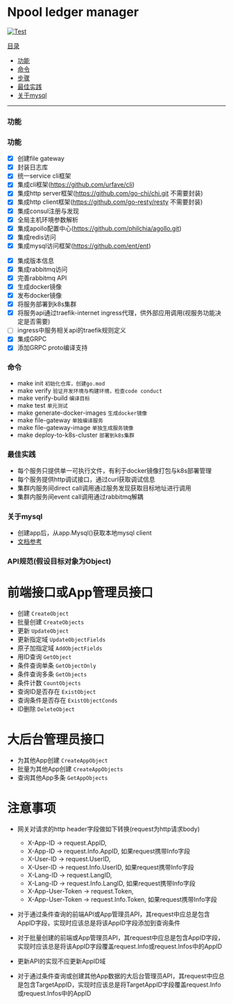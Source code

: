 # Npool ledger manager

[![Test](https://github.com/NpoolPlatform/file-gateway/actions/workflows/main.yml/badge.svg?branch=master)](https://github.com/NpoolPlatform/file-gateway/actions/workflows/main.yml)

[目录](#目录)
- [功能](#功能)
- [命令](#命令)
- [步骤](#步骤)
- [最佳实践](#最佳实践)
- [关于mysql](#关于mysql)

-----------
### 功能
### 功能
- [x] 创建file gateway
- [x] 封装日志库
- [x] 统一service cli框架
- [x] 集成cli框架(https://github.com/urfave/cli)
- [x] 集成http server框架(https://github.com/go-chi/chi.git 不需要封装)
- [x] 集成http client框架(https://github.com/go-resty/resty 不需要封装)
- [x] 集成consul注册与发现
- [x] 全局主机环境参数解析
- [x] 集成apollo配置中心(https://github.com/philchia/agollo.git)
- [x] 集成redis访问
- [x] 集成mysql访问框架(https://github.com/ent/ent)
* [x] 集成版本信息
* [x] 集成rabbitmq访问
* [x] 完善rabbitmq API
* [x] 生成docker镜像
* [x] 发布docker镜像
* [x] 将服务部署到k8s集群
* [x] 将服务api通过traefik-internet ingress代理，供外部应用调用(视服务功能决定是否需要)
* [ ] ingress中服务相关api的traefik规则定义
* [x] 集成GRPC
* [x] 添加GRPC proto编译支持

### 命令
* make init ```初始化仓库，创建go.mod```
* make verify ```验证开发环境与构建环境，检查code conduct```
* make verify-build ```编译目标```
* make test ```单元测试```
* make generate-docker-images ```生成docker镜像```
* make file-gateway ```单独编译服务```
* make file-gateway-image ```单独生成服务镜像```
* make deploy-to-k8s-cluster ```部署到k8s集群```

### 最佳实践
* 每个服务只提供单一可执行文件，有利于docker镜像打包与k8s部署管理
* 每个服务提供http调试接口，通过curl获取调试信息
* 集群内服务间direct call调用通过服务发现获取目标地址进行调用
* 集群内服务间event call调用通过rabbitmq解耦

### 关于mysql
* 创建app后，从app.Mysql()获取本地mysql client
* [文档参考](https://entgo.io/docs/sql-integration)

### API规范(假设目标对象为Object)
# 前端接口或App管理员接口
* 创建 ```CreateObject```
* 批量创建 ```CreateObjects```
* 更新 ```UpdateObject```
* 更新指定域 ```UpdateObjectFields```
* 原子加指定域 ```AddObjectFields```
* 用ID查询 ```GetObject```
* 条件查询单条 ```GetObjectOnly```
* 条件查询多条 ```GetObjects```
* 条件计数 ```CountObjects```
* 查询ID是否存在 ```ExistObject```
* 查询条件是否存在 ```ExistObjectConds```
* ID删除 ```DeleteObject```

# 大后台管理员接口
* 为其他App创建 ```CreateAppObject```
* 批量为其他App创建 ```CreateAppObjects```
* 查询其他App多条 ```GetAppObjects```

# 注意事项
* 网关对请求的http header字段做如下转换(request为http请求body)
  * X-App-ID -> request.AppID,
  * X-App-ID -> request.Info.AppID, 如果request携带Info字段
  * X-User-ID -> request.UserID,
  * X-User-ID -> request.Info.UserID, 如果request携带Info字段
  * X-Lang-ID -> request.LangID,
  * X-Lang-ID -> request.Info.LangID, 如果request携带Info字段
  * X-App-User-Token -> request.Token,
  * X-App-User-Token -> request.Info.Token, 如果request携带Info字段

* 对于通过条件查询的前端API或App管理员API，其request中应总是包含AppID字段，实现时应该总是将该AppID字段添加到查询条件
* 对于批量创建的前端或App管理员API，其request中应总是包含AppID字段，实现时应该总是将该AppID字段覆盖request.Info或request.Infos中的AppID
* 更新API的实现不应更新AppID域
* 对于通过条件查询或创建其他App数据的大后台管理员API，其request中应总是包含TargetAppID，实现时应该总是将TargetAppID字段覆盖request.Info或request.Infos中的AppID
